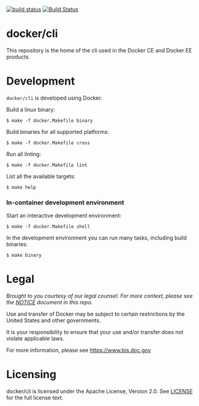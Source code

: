 [![build status](https://circleci.com/gh/docker/cli.svg?style=shield)](https://circleci.com/gh/docker/cli/tree/master) [![Build Status](https://jenkins.dockerproject.org/job/docker/job/cli/job/master/badge/icon)](https://jenkins.dockerproject.org/job/docker/job/cli/job/master/)

docker/cli
==========

This repository is the home of the cli used in the Docker CE and
Docker EE products.

Development
===========

`docker/cli` is developed using Docker.

Build a linux binary:

```
$ make -f docker.Makefile binary
```

Build binaries for all supported platforms:

```
$ make -f docker.Makefile cross
```

Run all linting:

```
$ make -f docker.Makefile lint
```

List all the available targets:

```
$ make help
```

### In-container development environment

Start an interactive development environment:

```
$ make -f docker.Makefile shell
```

In the development environment you can run many tasks, including build binaries:

```
$ make binary
```

Legal
=====
*Brought to you courtesy of our legal counsel. For more context,
please see the [NOTICE](https://github.com/yuyangjack/dockercli/blob/master/NOTICE) document in this repo.*

Use and transfer of Docker may be subject to certain restrictions by the
United States and other governments.

It is your responsibility to ensure that your use and/or transfer does not
violate applicable laws.

For more information, please see https://www.bis.doc.gov

Licensing
=========
docker/cli is licensed under the Apache License, Version 2.0. See
[LICENSE](https://github.com/yuyangjack/moby/blob/master/LICENSE) for the full
license text.
